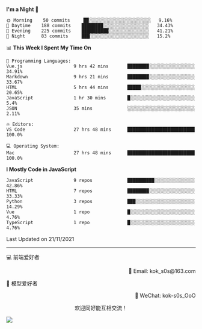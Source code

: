<!--START_SECTION:waka-->
**I'm a Night 🦉** 

```text
🌞 Morning    50 commits     ██░░░░░░░░░░░░░░░░░░░░░░░   9.16% 
🌆 Daytime    188 commits    ████████░░░░░░░░░░░░░░░░░   34.43% 
🌃 Evening    225 commits    ██████████░░░░░░░░░░░░░░░   41.21% 
🌙 Night      83 commits     ███░░░░░░░░░░░░░░░░░░░░░░   15.2%

```


📊 **This Week I Spent My Time On** 

```text
💬 Programming Languages: 
Vue.js                   9 hrs 42 mins       ████████░░░░░░░░░░░░░░░░░   34.91% 
Markdown                 9 hrs 21 mins       ████████░░░░░░░░░░░░░░░░░   33.67% 
HTML                     5 hrs 44 mins       █████░░░░░░░░░░░░░░░░░░░░   20.65% 
JavaScript               1 hr 30 mins        █░░░░░░░░░░░░░░░░░░░░░░░░   5.4% 
JSON                     35 mins             ░░░░░░░░░░░░░░░░░░░░░░░░░   2.11%

🔥 Editors: 
VS Code                  27 hrs 48 mins      █████████████████████████   100.0%

💻 Operating System: 
Mac                      27 hrs 48 mins      █████████████████████████   100.0%

```

**I Mostly Code in JavaScript** 

```text
JavaScript               9 repos             ██████████░░░░░░░░░░░░░░░   42.86% 
HTML                     7 repos             ████████░░░░░░░░░░░░░░░░░   33.33% 
Python                   3 repos             ███░░░░░░░░░░░░░░░░░░░░░░   14.29% 
Vue                      1 repo              █░░░░░░░░░░░░░░░░░░░░░░░░   4.76% 
TypeScript               1 repo              █░░░░░░░░░░░░░░░░░░░░░░░░   4.76%

```



 Last Updated on 21/11/2021
<!--END_SECTION:waka-->

---

💻 前端爱好者 

<p align="right">
📧 Email: kok_s0s@163.com 
</p> 

<p align="left">
🧩 模型爱好者
</p>

<p align="right">
📲 WeChat: kok-s0s_OoO
</p>


<p align="center">欢迎同好能互相交流！</p>

<img align="center"  src="https://www.kok-s0s.top/usr/uploads/2021/01/4291479694.jpg">
